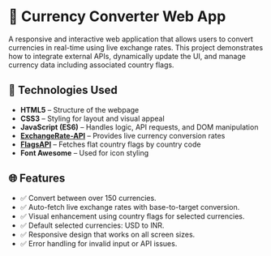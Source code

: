 # 💱 Currency Converter Web App

A responsive and interactive web application that allows users to convert currencies in real-time using live exchange rates. This project demonstrates how to integrate external APIs, dynamically update the UI, and manage currency data including associated country flags.


## 🧰 Technologies Used

- **HTML5** – Structure of the webpage
- **CSS3** – Styling for layout and visual appeal
- **JavaScript (ES6)** – Handles logic, API requests, and DOM manipulation
- **[ExchangeRate-API](https://www.exchangerate-api.com/)** – Provides live currency conversion rates
- **[FlagsAPI](https://flagsapi.com/)** – Fetches flat country flags by country code
- **Font Awesome** – Used for icon styling


## 🌐 Features

- ✅ Convert between over 150 currencies.
- ✅ Auto-fetch live exchange rates with base-to-target conversion.
- ✅ Visual enhancement using country flags for selected currencies.
- ✅ Default selected currencies: USD to INR.
- ✅ Responsive design that works on all screen sizes.
- ✅ Error handling for invalid input or API issues.


